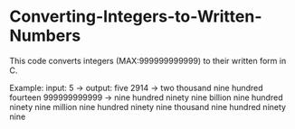 # Converting-Integers-to-Written-Numbers

This code converts integers (MAX:999999999999) to their written form in C.

Example:
  input: 5    -> output: five
         2914 ->         two thousand nine hundred fourteen
         999999999999 -> nine hundred ninety nine billion nine hundred ninety nine million nine hundred ninety nine thousand nine hundred ninety nine
